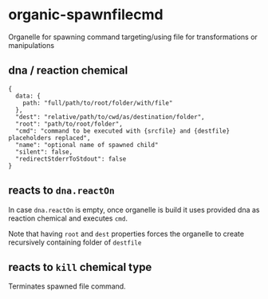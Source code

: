 # organic-spawnfilecmd

Organelle for spawning command targeting/using file for transformations or manipulations

## dna / reaction chemical

    {
      data: {
        path: "full/path/to/root/folder/with/file"
      },
      "dest": "relative/path/to/cwd/as/destination/folder",
      "root": "path/to/root/folder",
      "cmd": "command to be executed with {srcfile} and {destfile} placeholders replaced",
      "name": "optional name of spawned child"
      "silent": false,
      "redirectStderrToStdout": false
    }

## reacts to `dna.reactOn`

In case `dna.reactOn` is empty, once organelle is build it uses provided dna as reaction chemical
and executes `cmd`. 

Note that having `root` and `dest` properties forces the organelle to create recursively containing folder of `destfile`

## reacts to `kill` chemical type

Terminates spawned file command.